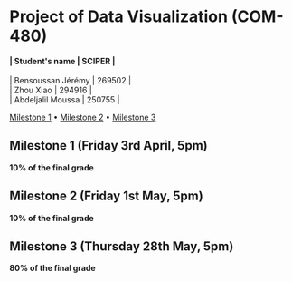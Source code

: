 # Project of Data Visualization (COM-480)

**| Student's name | SCIPER |** <br />
<br />
| Bensoussan Jérémy | 269502 | <br />
| Zhou Xiao | 294916 | <br />
| Abdeljalil Moussa | 250755 | <br />


[Milestone 1](#milestone-1-friday-3rd-april-5pm) • [Milestone 2](#milestone-2-friday-1st-may-5pm) • [Milestone 3](#milestone-3-thursday-28th-may-5pm)

## Milestone 1 (Friday 3rd April, 5pm)

**10% of the final grade**


## Milestone 2 (Friday 1st May, 5pm)

**10% of the final grade**




## Milestone 3 (Thursday 28th May, 5pm)

**80% of the final grade**

